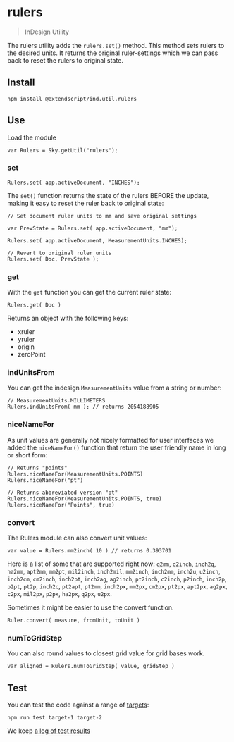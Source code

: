 # rulers

> InDesign Utility

The rulers utility adds the `rulers.set()` method. This method sets rulers to the desired units. It returns the original ruler-settings which we can pass back to reset the rulers to original state.

## Install

    npm install @extendscript/ind.util.rulers

## Use

Load the module

    var Rulers = Sky.getUtil("rulers");

### set

    Rulers.set( app.activeDocument, "INCHES");

The `set()` function returns the state of the rulers BEFORE the update, making it easy to reset the ruler back to original state:

    // Set document ruler units to mm and save original settings
 
    var PrevState = Rulers.set( app.activeDocument, "mm");
	
    Rulers.set( app.activeDocument, MeasurementUnits.INCHES);

    // Revert to original ruler units
    Rulers.set( Doc, PrevState );

### get

With the `get` function you can get the current ruler state:

    Rulers.get( Doc )

Returns an object with the following keys:

  * xruler
  * yruler
  * origin
  * zeroPoint

### indUnitsFrom

You can get the indesign `MeasurementUnits` value from a string or number:

    // MeasurementUnits.MILLIMETERS
    Rulers.indUnitsFrom( mm ); // returns 2054188905

### niceNameFor

As unit values are generally not nicely formatted for user interfaces we added the `niceNameFor()` function that return the user friendly name in long or short form:

    // Returns "points"
    Rulers.niceNameFor(MeasurementUnits.POINTS)
    Rulers.niceNameFor("pt")
 
    // Returns abbreviated version "pt"
    Rulers.niceNameFor(MeasurementUnits.POINTS, true)
    Rulers.niceNameFor("Points", true)

### convert

The Rulers module can also convert unit values:

    var value = Rulers.mm2inch( 10 ) // returns 0.393701

Here is a list of some that are supported right now: `q2mm`, `q2inch`, `inch2q`, `ha2mm`, `apt2mm`, `mm2pt`, `mil2inch`, `inch2mil`, `mm2inch`, `inch2mm`, `inch2u`, `u2inch`, `inch2cm`, `cm2inch`, `inch2pt`, `inch2ag`, `ag2inch`, `pt2inch`, `c2inch`, `p2inch`, `inch2p`, `p2pt`, `pt2p`, `inch2c`, `pt2apt`, `pt2mm`, `inch2px`, `mm2px`, `cm2px`, `pt2px`, `apt2px`, `ag2px`, `c2px`, `mil2px`, `p2px`, `ha2px`, `q2px`, `u2px`. 

Sometimes it might be easier to use the convert function.

    Ruler.convert( measure, fromUnit, toUnit )


### numToGridStep

You can also round values to closest grid value for grid bases work.

    var aligned = Rulers.numToGridStep( value, gridStep )

## Test

You can test the code against a range of [targets](https://github.com/nbqx/fakestk/blob/master/resources/versions.json):

    npm run test target-1 target-2

We keep [a log of test results](./test/results_log.md)
